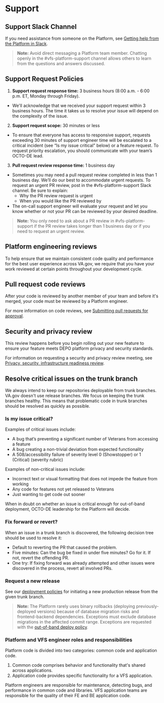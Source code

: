 # Support
## Support Slack Channel
If you need assistance from someone on the Platform, see [Getting help from the Platform in Slack](https://depo-platform-documentation.scrollhelp.site/support/getting-help-from-the-platform-in-slack).
> **Note:** Avoid direct messaging a Platform team member. Chatting openly in the #vfs-platform-support channel allows others to learn from the questions and answers discussed.
## Support Request Policies
1. **Support request response time:** 3 business hours (8:00 a.m. - 6:00 p.m. ET, Monday through Friday).
- We'll acknowledge that we received your support request within 3 business hours. The time it takes us to resolve your issue will depend on the complexity of the issue.
2. **Support request scope:** 30 minutes or less
- To ensure that everyone has access to responsive support, requests exceeding 30 minutes of support engineer time will be escalated to a critical incident (see “Is my issue critical” below) or a feature request. To request priority escalation, you should communicate with your team’s OCTO-DE lead.
3. **Pull request review response time:** 1 business day
- Sometimes you may need a pull request review completed in less than 1 business day. We’ll do our best to accommodate urgent requests. To request an urgent PR review, post in the  #vfs-platform-support Slack channel. Be sure to explain:
  - Why the PR review request is urgent
  - When you would like the PR reviewed by
- The on-call support engineer will evaluate your request and let you know whether or not your PR can be reviewed by your desired deadline.
> **Note:** You only need to ask about a PR review in #vfs-platform-support if the PR review takes longer than 1 business day or if you need to request an urgent review.
## Platform engineering reviews
To help ensure that we maintain consistent code quality and performance for the best user experience across VA.gov, we require that you have your work reviewed at certain points throughout your development cycle.
## Pull request code reviews
After your code is reviewed by another member of your team and before it's merged, your code must be reviewed by a Platform engineer.

For more information on code reviews, see [Submitting pull requests for approval](https://depo-platform-documentation.scrollhelp.site/developer-docs/submitting-pull-requests-for-approval).
## Security and privacy review
This review happens before you begin rolling out your new feature to ensure your feature meets DEPO platform privacy and security standards. 

For information on requesting a security and privacy review meeting, see [Privacy, security, infrastructure readiness review](https://depo-platform-documentation.scrollhelp.site/collaboration-cycle/privacy-security-infrastructure-readiness-review).
## Resolve critical issues on the trunk branch
We always intend to keep our repositories deployable from trunk branches. VA.gov doesn't use release branches. We focus on keeping the trunk branches healthy. This means that problematic code in trunk branches should be resolved as quickly as possible.
### Is my issue critical?
Examples of critical issues include:
- A bug that’s preventing a significant number of Veterans from accessing a feature
- A bug creating a non-trivial deviation from expected functionality
- A 508/accessibility failure of severity level 0 (Showstopper) or 1 (Critical) (severity rubric)

Examples of non-critical issues include:
- Incorrect text or visual formatting that does not impede the feature from working
- Any code for features not yet released to Veterans
- Just wanting to get code out sooner

When in doubt on whether an issue is critical enough for out-of-band deployment, OCTO-DE leadership for the Platform will decide.
### Fix forward or revert?
When an issue in a trunk branch is discovered, the following decision tree should be used to resolve it:
- Default to reverting the PR that caused the problem.
- Five minutes: Can the bug be fixed in under five minutes? Go for it. If not, revert the offending PR.
- One try: If fixing forward was already attempted and other issues were discovered in the process, revert all involved PRs.
### Request a new release
See our [deployment policies](https://depo-platform-documentation.scrollhelp.site/developer-docs/deployment-policies) for initiating a new production release from the given trunk branch.
> **Note:** The Platform rarely uses binary rollbacks (deploying previously-deployed versions) because of database migration risks and frontend-backend dependencies. Exceptions must exclude database migrations in the affected commit range. Exceptions are requested with the [out-of-band deploy policy](https://depo-platform-documentation.scrollhelp.site/developer-docs/deployment-policies#Requesting-out-of-band-deploys).
### Platform and VFS engineer roles and responsibilities
Platform code is divided into two categories: common code and application code.
1. Common code comprises behavior and functionality that's shared across applications.
2. Application code provides specific functionality for a VFS application.

Platform engineers are responsible for maintenance, detecting bugs, and performance in common code and libraries. VFS application teams are responsible for the quality of their FE and BE application code.
